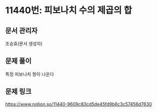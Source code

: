 # 11440번: 피보나치 수의 제곱의 합
## 문서 관리자
조승효(문서 생성자)
## 문제 풀이
특정 피보나치 항이 나온다
## 문제 링크
https://www.notion.so/11440-9609c83cd5de45fd9b6c3c57456d7630